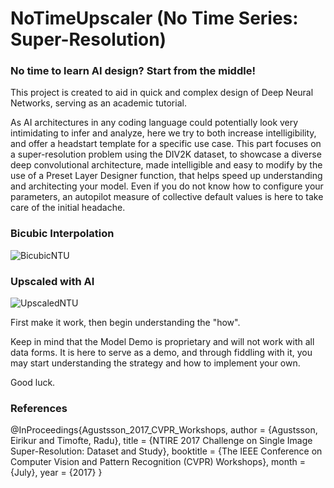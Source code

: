 # NoTimeUpscaler (No Time Series: Super-Resolution)

### No time to learn AI design? Start from the middle!

This project is created to aid in quick and complex design of Deep Neural Networks, serving as an academic tutorial.

As AI architectures in any coding language could potentially look very intimidating to infer and analyze, here we try to both increase intelligibility, and offer a headstart template for a specific use case. This part focuses on a super-resolution problem using the DIV2K dataset, to showcase a diverse deep convolutional architecture, made intelligible and easy to modify by the use of a Preset Layer Designer function, that helps speed up understanding and architecting your model. Even if you do not know how to configure your parameters, an autopilot measure of collective default values is here to take care of the initial headache.

### Bicubic Interpolation
![BicubicNTU](https://github.com/TechChateau/NoTimeUpscaler/assets/154630035/667bd578-6721-4c3f-9d36-f18b8326fae6)

### Upscaled with AI
![UpscaledNTU](https://github.com/TechChateau/NoTimeUpscaler/assets/154630035/f8d15a24-878b-439e-93d0-a603e92546da)

First make it work, then begin understanding the "how".

Keep in mind that the Model Demo is proprietary and will not work with all data forms. It is here to serve as a demo, and through fiddling with it, you may start understanding the strategy and how to implement your own.

Good luck.

### References
@InProceedings{Agustsson_2017_CVPR_Workshops,
	author = {Agustsson, Eirikur and Timofte, Radu},
	title = {NTIRE 2017 Challenge on Single Image Super-Resolution: Dataset and
  Study},
	booktitle = {The IEEE Conference on Computer Vision and Pattern Recognition
  (CVPR) Workshops},
	month = {July},
	year = {2017}
}
